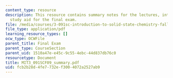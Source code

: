 ```yaml
---
content_type: resource
description: This resource contains summary notes for the lectures, intended as a
  study aid for the final exam.
file: /media/courses/3-091sc-introduction-to-solid-state-chemistry-fall-2010/fcb2b28d4fe7732ef3004072a2527ab9_MIT3_091SCF09_summary.pdf
file_type: application/pdf
learning_resource_types: []
ocw_type: OCWFile
parent_title: Final Exam
parent_type: CourseSection
parent_uid: 1510a47e-e45c-9c55-4ebc-44d837db76c0
resourcetype: Document
title: MIT3_091SCF09_summary.pdf
uid: fcb2b28d-4fe7-732e-f300-4072a2527ab9
---
```

